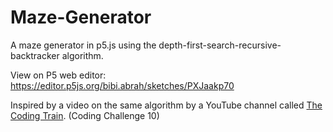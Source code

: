 # Maze-Generator
A maze generator in p5.js using the depth-first-search-recursive-backtracker algorithm.

View on P5 web editor: https://editor.p5js.org/bibi.abrah/sketches/PXJaakp70

Inspired by a video on the same algorithm by a YouTube channel called [The Coding Train](https://www.youtube.com/user/shiffman). (Coding Challenge 10)
